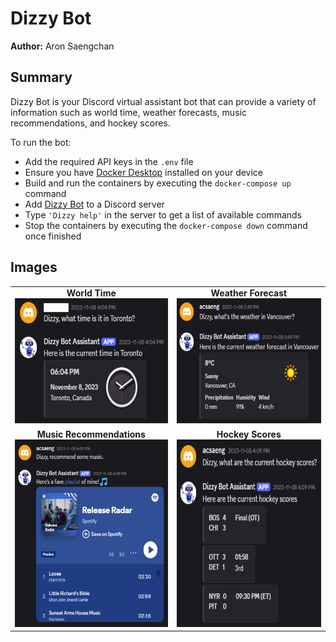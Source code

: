 # Dizzy Bot

**Author:** Aron Saengchan

## Summary

Dizzy Bot is your Discord virtual assistant bot that can provide a variety of information such as world time, weather forecasts, music recommendations, and hockey scores.

To run the bot:

- Add the required API keys in the `.env` file
- Ensure you have [Docker Desktop](https://www.docker.com/products/docker-desktop/) installed on your device
- Build and run the containers by executing the `docker-compose up` command
- Add [Dizzy Bot](https://discord.com/oauth2/authorize?client_id=1169121939869147166&permissions=2183991392320&scope=bot) to a Discord server
- Type `'Dizzy help'` in the server to get a list of available commands
- Stop the containers by executing the `docker-compose down` command once finished

## Images

<table align="center">
  <tr align="center">
    <td>
      <b>World Time</b>
      <br>
      <img alt="World time" src="img/world-time.png" height="200">
    </td>
    <td>
      <b>Weather Forecast</b>
      <br>
      <img alt="Weather forecast" src="img/weather-forecast.png" height="200"></td>
  </tr>
  <tr align="center">
    <td>
      <b>Music Recommendations</b>
      <br>
      <img alt="Music recommendations" src="img/music-recommendations.png" height="300">
    </td>
    <td>
      <b>Hockey Scores</b>
      <br>
      <img alt="Hockey scores" src="img/hockey-scores.png" height="300">
    </td>
  </tr>
</table>

